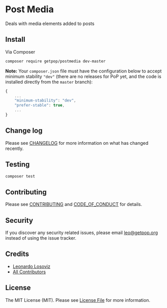 # Post Media

<!--
[![Latest Version on Packagist][ico-version]][link-packagist]
[![Software License][ico-license]](LICENSE.md)
[![Build Status][ico-travis]][link-travis]
[![Coverage Status][ico-scrutinizer]][link-scrutinizer]
[![Quality Score][ico-code-quality]][link-code-quality]
[![Total Downloads][ico-downloads]][link-downloads]
-->

Deals with media elements added to posts

## Install

Via Composer

``` bash
composer require getpop/postmedia dev-master
```

**Note:** Your `composer.json` file must have the configuration below to accept minimum stability `"dev"` (there are no releases for PoP yet, and the code is installed directly from the `master` branch):

```javascript
{
    ...
    "minimum-stability": "dev",
    "prefer-stable": true,
    ...
}
```

<!--
## Usage

``` php
```
-->

## Change log

Please see [CHANGELOG](CHANGELOG.md) for more information on what has changed recently.

## Testing

``` bash
composer test
```

## Contributing

Please see [CONTRIBUTING](CONTRIBUTING.md) and [CODE_OF_CONDUCT](CODE_OF_CONDUCT.md) for details.

## Security

If you discover any security related issues, please email leo@getpop.org instead of using the issue tracker.

## Credits

- [Leonardo Losoviz][link-author]
- [All Contributors][link-contributors]

## License

The MIT License (MIT). Please see [License File](LICENSE.md) for more information.

[ico-version]: https://img.shields.io/packagist/v/getpop/postmedia.svg?style=flat-square
[ico-license]: https://img.shields.io/badge/license-MIT-brightgreen.svg?style=flat-square
[ico-travis]: https://img.shields.io/travis/getpop/postmedia/master.svg?style=flat-square
[ico-scrutinizer]: https://img.shields.io/scrutinizer/coverage/g/getpop/postmedia.svg?style=flat-square
[ico-code-quality]: https://img.shields.io/scrutinizer/g/getpop/postmedia.svg?style=flat-square
[ico-downloads]: https://img.shields.io/packagist/dt/getpop/postmedia.svg?style=flat-square

[link-packagist]: https://packagist.org/packages/getpop/postmedia
[link-travis]: https://travis-ci.org/getpop/postmedia
[link-scrutinizer]: https://scrutinizer-ci.com/g/getpop/postmedia/code-structure
[link-code-quality]: https://scrutinizer-ci.com/g/getpop/postmedia
[link-downloads]: https://packagist.org/packages/getpop/postmedia
[link-author]: https://github.com/leoloso
[link-contributors]: ../../contributors
